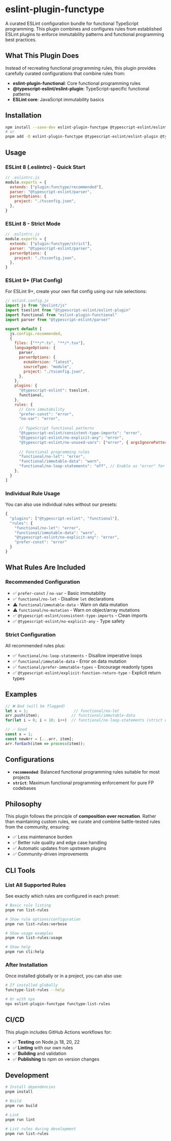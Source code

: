 # eslint-plugin-functype

A curated ESLint configuration bundle for functional TypeScript programming. This plugin combines and configures rules from established ESLint plugins to enforce immutability patterns and functional programming best practices.

## What This Plugin Does

Instead of recreating functional programming rules, this plugin provides carefully curated configurations that combine rules from:

- **eslint-plugin-functional**: Core functional programming rules
- **@typescript-eslint/eslint-plugin**: TypeScript-specific functional patterns  
- **ESLint core**: JavaScript immutability basics

## Installation

```bash
npm install --save-dev eslint-plugin-functype @typescript-eslint/eslint-plugin @typescript-eslint/parser eslint-plugin-functional
# or
pnpm add -D eslint-plugin-functype @typescript-eslint/eslint-plugin @typescript-eslint/parser eslint-plugin-functional
```

## Usage

### ESLint 8 (.eslintrc) - Quick Start

```javascript
// .eslintrc.js
module.exports = {
  extends: ["plugin:functype/recommended"],
  parser: "@typescript-eslint/parser",
  parserOptions: {
    project: "./tsconfig.json",
  },
}
```

### ESLint 8 - Strict Mode

```javascript
// .eslintrc.js
module.exports = {
  extends: ["plugin:functype/strict"],
  parser: "@typescript-eslint/parser",
  parserOptions: {
    project: "./tsconfig.json",
  },
}
```

### ESLint 9+ (Flat Config)

For ESLint 9+, create your own flat config using our rule selections:

```javascript
// eslint.config.js
import js from "@eslint/js"
import tseslint from "@typescript-eslint/eslint-plugin"
import functional from "eslint-plugin-functional"
import parser from "@typescript-eslint/parser"

export default [
  js.configs.recommended,
  {
    files: ["**/*.ts", "**/*.tsx"],
    languageOptions: {
      parser,
      parserOptions: {
        ecmaVersion: "latest",
        sourceType: "module",
        project: "./tsconfig.json",
      },
    },
    plugins: {
      "@typescript-eslint": tseslint,
      functional,
    },
    rules: {
      // Core immutability
      "prefer-const": "error",
      "no-var": "error",
      
      // TypeScript functional patterns
      "@typescript-eslint/consistent-type-imports": "error",
      "@typescript-eslint/no-explicit-any": "error",
      "@typescript-eslint/no-unused-vars": ["error", { argsIgnorePattern: "^_" }],
      
      // Functional programming rules
      "functional/no-let": "error",
      "functional/immutable-data": "warn",
      "functional/no-loop-statements": "off", // Enable as "error" for strict mode
    },
  }
]
```

### Individual Rule Usage

You can also use individual rules without our presets:

```javascript
{
  "plugins": ["@typescript-eslint", "functional"],
  "rules": {
    "functional/no-let": "error",
    "functional/immutable-data": "warn",
    "@typescript-eslint/no-explicit-any": "error",
    "prefer-const": "error"
  }
}
```

## What Rules Are Included

### Recommended Configuration
- ✅ `prefer-const` / `no-var` - Basic immutability
- ✅ `functional/no-let` - Disallow `let` declarations
- ⚠️ `functional/immutable-data` - Warn on data mutation
- ⚠️ `functional/no-mutation` - Warn on object/array mutations
- ✅ `@typescript-eslint/consistent-type-imports` - Clean imports
- ✅ `@typescript-eslint/no-explicit-any` - Type safety

### Strict Configuration
All recommended rules plus:
- ✅ `functional/no-loop-statements` - Disallow imperative loops
- ✅ `functional/immutable-data` - Error on data mutation
- ✅ `functional/prefer-immutable-types` - Encourage readonly types
- ✅ `@typescript-eslint/explicit-function-return-type` - Explicit return types

## Examples

```typescript
// ❌ Bad (will be flagged)
let x = 1;                    // functional/no-let
arr.push(item);              // functional/immutable-data  
for(let i = 0; i < 10; i++)  // functional/no-loop-statements (strict only)

// ✅ Good  
const x = 1;
const newArr = [...arr, item];
arr.forEach(item => process(item));
```

## Configurations

- **`recommended`**: Balanced functional programming rules suitable for most projects
- **`strict`**: Maximum functional programming enforcement for pure FP codebases

## Philosophy

This plugin follows the principle of **composition over recreation**. Rather than maintaining custom rules, we curate and combine battle-tested rules from the community, ensuring:

- ✅ Less maintenance burden
- ✅ Better rule quality and edge case handling  
- ✅ Automatic updates from upstream plugins
- ✅ Community-driven improvements

## CLI Tools

### List All Supported Rules

See exactly which rules are configured in each preset:

```bash
# Basic rule listing
pnpm run list-rules

# Show rule options/configuration
pnpm run list-rules:verbose  

# Show usage examples
pnpm run list-rules:usage

# Show help
pnpm run cli:help
```

### After Installation

Once installed globally or in a project, you can also use:

```bash
# If installed globally
functype-list-rules --help

# Or with npx
npx eslint-plugin-functype functype-list-rules
```

## CI/CD

This plugin includes GitHub Actions workflows for:
- ✅ **Testing** on Node.js 18, 20, 22
- ✅ **Linting** with our own rules  
- ✅ **Building** and validation
- ✅ **Publishing** to npm on version changes

## Development

```bash
# Install dependencies
pnpm install

# Build
pnpm run build

# Lint
pnpm run lint

# List rules during development  
pnpm run list-rules
```